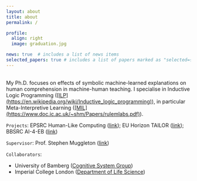 ```yaml
---
layout: about
title: about
permalink: /

profile:
  align: right
  image: graduation.jpg

news: true  # includes a list of news items
selected_papers: true # includes a list of papers marked as "selected={true}"
---
```

<br/>
My Ph.D. focuses on effects of symbolic machine-learned explanations on human comprehension in machine-human teaching. I specialise in Inductive Logic Programming (<ins>[ILP](https://en.wikipedia.org/wiki/Inductive_logic_programming)</ins>), in particular Meta-Interpretive Learning (<ins>[MIL](https://www.doc.ic.ac.uk/~shm/Papers/rulemlabs.pdf)</ins>).

`Projects`: EPSRC Human-Like Computing (<ins>[link](http://hlc.doc.ic.ac.uk/)</ins>); EU Horizon TAILOR (<ins>[link](https://tailor-network.eu/)</ins>); BBSRC AI-4-EB (<ins>[link](https://www.imperial.ac.uk/news/236657/new-uk-wide-ai-engineering-biology-consortium/)</ins>)

`Supervisor`: Prof. Stephen Muggleton (<ins>[link](https://scholar.google.com/citations?user=WxJXT2MAAAAJ&hl=en)</ins>)

`Collaborators`: 
- University of Bamberg (<ins>[Cognitive System Group](https://www.uni-bamberg.de/en/cogsys/schmid/)</ins>)
- Imperial College London (<ins>[Department of Life Science](https://www.imperial.ac.uk/people/g.baldwin)</ins>)


